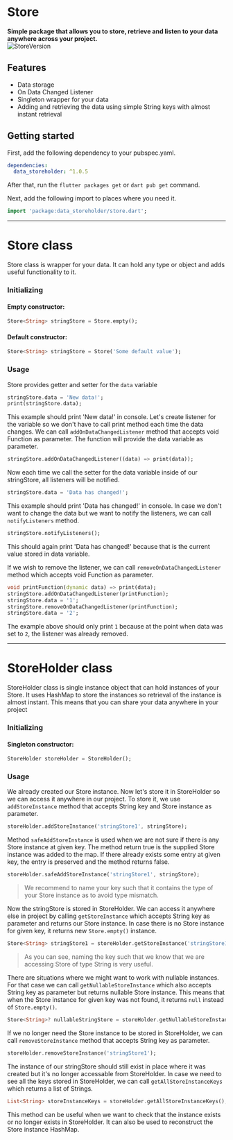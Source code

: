 # Store

**Simple package that allows you to store, retrieve and listen to your data anywhere across your project.**  
![StoreVersion](https://img.shields.io/badge/Store-1.0.5-blueviolet)

## Features

- Data storage
- On Data Changed Listener
- Singleton wrapper for your data
- Adding and retrieving the data using simple String keys with almost instant retrieval

## Getting started

First, add the following dependency to your pubspec.yaml.

```yaml
dependencies:
  data_storeholder: ^1.0.5
```

After that, run the `flutter packages get` or `dart pub get` command.

Next, add the following import to places where you need it.

```dart
import 'package:data_storeholder/store.dart';
```

---

# Store class

Store class is wrapper for your data. It can hold any type or object and adds useful functionality to it.

### Initializing

#### Empty constructor:

```dart
Store<String> stringStore = Store.empty();
```

#### Default constructor:

```dart
Store<String> stringStore = Store('Some default value');
```

### Usage

Store provides getter and setter for the `data` variable

```dart
stringStore.data = 'New data!';
print(stringStore.data);
```

This example should print 'New data!' in console.
Let's create listener for the variable so we don't have to call print method each time the data changes.
We can call `addOnDataChangedListener` method that accepts void Function as parameter. The function will provide the data variable as parameter.

```dart
stringStore.addOnDataChangedListener((data) => print(data));
```

Now each time we call the setter for the data variable inside of our stringStore, all listeners will be notified.

```dart
stringStore.data = 'Data has changed!';
```

This example should print 'Data has changed!' in console.
In case we don't want to change the data but we want to notify the listeners, we can call `notifyListeners` method.

```dart
stringStore.notifyListeners();
```

This should again print 'Data has changed!' because that is the current value stored in data variable.

If we wish to remove the listener, we can call `removeOnDataChangedListener` method which accepts void Function as parameter.

```dart
void printFunction(dynamic data) => print(data);
stringStore.addOnDataChangedListener(printFunction);
stringStore.data = '1';
stringStore.removeOnDataChangedListener(printFunction);
stringStore.data = '2';
```

The example above should only print `1` because at the point when data was set to `2`, the listener was already removed.

---

# StoreHolder class

StoreHolder class is single instance object that can hold instances of your Store.
It uses HashMap to store the instances so retrieval of the instance is almost instant.
This means that you can share your data anywhere in your project

### Initializing

#### Singleton constructor:

```dart
StoreHolder storeHolder = StoreHolder();
```

### Usage

We already created our Store instance. Now let's store it in StoreHolder so we can access it anywhere in our project.
To store it, we use `addStoreInstance` method that accepts String key and Store instance as parameter.

```dart
storeHolder.addStoreInstance('stringStore1', stringStore);
```

Method `safeAddStoreInstance` is used when we are not sure if there is any Store instance at given key.
The method return true is the supplied Store instance was added to the map. If there already exists some entry
at given key, the entry is preserved and the method returns false.

```dart
storeHolder.safeAddStoreInstance('stringStore1', stringStore);
```

> We recommend to name your key such that it contains the type of your Store instance as to avoid type mismatch.

Now the stringStore is stored in StoreHolder. We can access it anywhere else in project by calling `getStoreInstance` which accepts String key as parameter and returns our Store instance. In case there is no Store instance for given key, it returns new `Store.empty()` instance.

```dart
Store<String> stringStore1 = storeHolder.getStoreInstance('stringStore1');
```

> As you can see, naming the key such that we know that we are accessing Store of type String is very useful.

There are situations where we might want to work with nullable instances. For that case we can call `getNullableStoreInstance` which also accepts String key as parameter but returns nullable Store instance. This means that when the Store instance for given key was not found, it returns `null` instead of `Store.empty()`.

```dart
Store<String>? nullableStringStore = storeHolder.getNullableStoreInstance('stringStore1');
```

If we no longer need the Store instance to be stored in StoreHolder, we can call `removeStoreInstance` method that accepts String key as parameter.

```dart
storeHolder.removeStoreInstance('stringStore1');
```

The instance of our stringStore should still exist in place where it was created but it's no longer accessable from StoreHolder.
In case we need to see all the keys stored in StoreHolder, we can call `getAllStoreInstanceKeys` which returns a list of Strings.

```dart
List<String> storeInstanceKeys = storeHolder.getAllStoreInstanceKeys();
```

This method can be useful when we want to check that the instance exists or no longer exists in StoreHolder.
It can also be used to reconstruct the Store instance HashMap.
